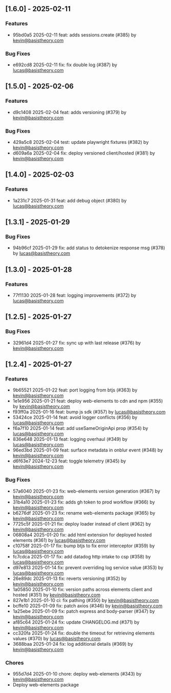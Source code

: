 ## [1.6.0] - 2025-02-11

### Features

- 95bd0a5 2025-02-11 feat: adds sessions.create (#385) by kevin@basistheory.com

### Bug Fixes

- e692cd8 2025-02-11 fix: fix double log (#387) by lucas@basistheory.com

## [1.5.0] - 2025-02-06

### Features

- d9c1408 2025-02-04 feat: adds versioning (#379) by kevin@basistheory.com

### Bug Fixes

- 429a5c8 2025-02-04 test: update playwright fixtures (#382) by kevin@basistheory.com
- d609a6a 2025-02-04 fix: deploy versioned client/hosted (#381) by kevin@basistheory.com

## [1.4.0] - 2025-02-03

### Features

- 1a231c7 2025-01-31 feat: add debug object (#380) by lucas@basistheory.com

## [1.3.1] - 2025-01-29

### Bug Fixes

- 94b96cf 2025-01-29 fix: add status to detokenize response msg (#378) by lucas@basistheory.com

## [1.3.0] - 2025-01-28

### Features

- 77f1130 2025-01-28 feat: logging improvements (#372) by lucas@basistheory.com

## [1.2.5] - 2025-01-27

### Bug Fixes

- 32961d4 2025-01-27 fix: sync up with last release (#376) by kevin@basistheory.com

## [1.2.4] - 2025-01-27

### Features

- 9b65521 2025-01-22 feat: port logging from btjs (#363) by kevin@basistheory.com
- 1e1e956 2025-01-21 feat: deploy web-elements to cdn and npm (#355) by kevin@basistheory.com
- f93ff0a 2025-01-16 feat: bump js sdk (#357) by lucas@basistheory.com
- 53424ce 2025-01-14 feat: avoid logger conflicts (#356) by lucas@basistheory.com
- f6a7f10 2025-01-14 feat: add useSameOriginApi prop (#354) by lucas@basistheory.com
- 836e648 2025-01-13 feat: logging overhaul (#349) by lucas@basistheory.com
- 96ed3bd 2025-01-09 feat: surface metadata in onblur event (#348) by kevin@basistheory.com
- d6f63e7 2024-12-23 feat: toggle telemetry (#345) by kevin@basistheory.com

### Bug Fixes

- 57a6040 2025-01-23 fix: web-elements version generation (#367) by kevin@basistheory.com
- 31b4a10 2025-01-23 fix: adds gh token to prod workflow (#366) by kevin@basistheory.com
- b6276df 2025-01-23 fix: rename web-elements package (#365) by kevin@basistheory.com
- 7725c5f 2025-01-21 fix: deploy loader instead of client (#362) by kevin@basistheory.com
- 06808a4 2025-01-20 fix: add html extension for deployed hosted elements (#361) by lucas@basistheory.com
- c10758f 2025-01-17 fix: bump btjs to fix error interceptor (#359) by lucas@basistheory.com
- fc7cdca 2025-01-17 fix: add datadog http intake to csp (#358) by lucas@basistheory.com
- d97e813 2025-01-14 fix: prevent overriding log service value (#353) by lucas@basistheory.com
- 26e89dc 2025-01-13 fix: reverts versioning (#352) by kevin@basistheory.com
- 1a05850 2025-01-10 fix: version paths across elements client and hosted (#351) by kevin@basistheory.com
- 827e1b1 2025-01-10 ci: fix pathing (#350) by kevin@basistheory.com
- bcffe10 2025-01-09 fix: patch axios (#346) by kevin@basistheory.com
- 1a25ebe 2025-01-09 fix: patch express and body-parser (#347) by kevin@basistheory.com
- af85c64 2025-01-24 fix: update CHANGELOG.md (#371) by kevin@basistheory.com
- cc320fa 2025-01-24 fix: double the timeout for retrieving elements values (#370) by lucas@basistheory.com
- 3688baa 2025-01-24 fix: log additional details (#369) by kevin@basistheory.com

### Chores

- 955d7d4 2025-01-10 chore: deploy web-elements (#343) by kevin@basistheory.com
- Deploy web-elements package
